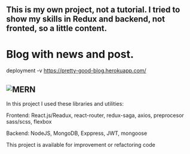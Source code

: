 This is my own project, not a tutorial. I tried to show my skills in Redux and backend, not fronted, so a little content.
---------
# Blog with news and post.

deployment -v
https://pretty-good-blog.herokuapp.com/

![MERN](https://encrypted-tbn0.gstatic.com/images?q=tbn:ANd9GcQAJomgC_rvOSvRBHllRpyXyBdKT-Pth-aWjNmhX58TwOq0x7Ac)
---
In this project I used these libraries and utilities:

Frontend:
React.js/Readux, react-router, redux-saga, axios, 
preprocesor sass/scss, flexbox

Backend:
NodeJS, MongoDB, Exppress, JWT, mongoose

This project is available for improvement or refactoring code 

